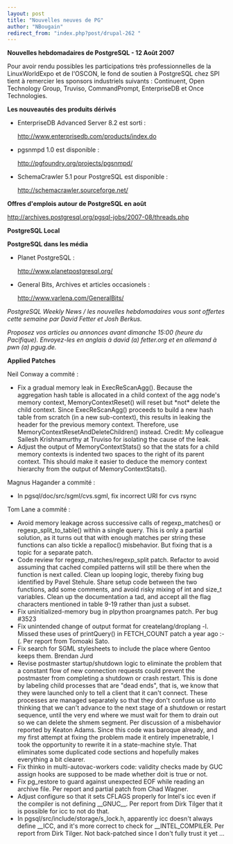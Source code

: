 ```yaml
---
layout: post
title: "Nouvelles neuves de PG"
author: "NBougain"
redirect_from: "index.php?post/drupal-262 "
---
```



<p><strong>Nouvelles hebdomadaires de PostgreSQL - 12 Août 2007</strong></p>

<p>Pour avoir rendu possibles les participations très professionnelles de la LinuxWorldExpo et de l'OSCON, le fond de soutien à PostgreSQL chez SPI tient à remercier les sponsors industriels suivants&nbsp;: Continuent, Open Technology Group, Truviso, CommandPrompt, EnterpriseDB et Once Technologies.</p>

<!--more-->


<strong>Les nouveautés des produits dérivés</strong>

<ul>

<li>EnterpriseDB Advanced Server 8.2 est sorti&nbsp;:

<a target="_blank" href="http://www.enterprisedb.com/products/index.do">http://www.enterprisedb.com/products/index.do</a></li>

<li>pgsnmpd 1.0 est disponible&nbsp;:

<a target="_blank" href="http://pgfoundry.org/projects/pgsnmpd/">http://pgfoundry.org/projects/pgsnmpd/</a></li>

<li>SchemaCrawler 5.1 pour PostgreSQL est disponible&nbsp;:

<a target="_blank" href="http://schemacrawler.sourceforge.net/">http://schemacrawler.sourceforge.net/</a></li>

</ul>

<!--break-->

<p><strong>Offres d'emplois autour de PostgreSQL en août</strong></p>

<p><a target="_blank" href="http://archives.postgresql.org/pgsql-jobs/2007-08/threads.php">http://archives.postgresql.org/pgsql-jobs/2007-08/threads.php</a></p>

<p><strong>PostgreSQL Local</strong></p>

<p><strong>PostgreSQL dans les média</strong></p>

<ul>

<li>Planet PostgreSQL&nbsp;:

<a target="_blank" href="http://www.planetpostgresql.org/">http://www.planetpostgresql.org/</a></li>

<li>General Bits, Archives et articles occasionels&nbsp;:

<a target="_blank" href="http://www.varlena.com/GeneralBits/">http://www.varlena.com/GeneralBits/</a></li>

</ul>

<p><em>PostgreSQL Weekly News / les nouvelles hebdomadaires vous sont offertes cette semaine par David Fetter et Josh Berkus.</em></p>

<p><em>Proposez vos articles ou annonces avant dimanche 15:00 (heure du Pacifique). Envoyez-les en anglais à david (a) fetter.org et en allemand à pwn (a) pgug.de.</em></p>

<p><strong>Applied Patches</strong></p>

<p>Neil Conway a commité&nbsp;:</p>

<ul>

<li>Fix a gradual memory leak in ExecReScanAgg(). Because the aggregation hash table is allocated in a child context of the agg node's memory context, MemoryContextReset() will reset but *not* delete the child context. Since ExecReScanAgg() proceeds to build a new hash table from scratch (in a new sub-context), this results in leaking the header for the previous memory context. Therefore, use MemoryContextResetAndDeleteChildren() instead. Credit: My colleague Sailesh Krishnamurthy at Truviso for isolating the cause of the leak.</li>

<li>Adjust the output of MemoryContextStats() so that the stats for a child memory contexts is indented two spaces to the right of its parent context. This should make it easier to deduce the memory context hierarchy from the output of MemoryContextStats().</li>

</ul>

<p>Magnus Hagander a commité&nbsp;:</p>

<ul>

<li>In pgsql/doc/src/sgml/cvs.sgml, fix incorrect URI for cvs rsync</li>

</ul>

<p>Tom Lane a commité&nbsp;:</p>

<ul>

<li>Avoid memory leakage across successive calls of regexp_matches() or regexp_split_to_table() within a single query. This is only a partial solution, as it turns out that with enough matches per string these functions can also tickle a repalloc() misbehavior. But fixing that is a topic for a separate patch.</li>

<li>Code review for regexp_matches/regexp_split patch. Refactor to avoid assuming that cached compiled patterns will still be there when the function is next called. Clean up looping logic, thereby fixing bug identified by Pavel Stehule. Share setup code between the two functions, add some comments, and avoid risky mixing of int and size_t variables. Clean up the documentation a tad, and accept all the flag characters mentioned in table 9-19 rather than just a subset.</li>

<li>Fix uninitialized-memory bug in plpython proargnames patch. Per bug #3523</li>

<li>Fix unintended change of output format for createlang/droplang -l. Missed these uses of printQuery() in FETCH_COUNT patch a year ago :-(. Per report from Tomoaki Sato.</li>

<li>Fix search for SGML stylesheets to include the place where Gentoo keeps them. Brendan Jurd</li>

<li>Revise postmaster startup/shutdown logic to eliminate the problem that a constant flow of new connection requests could prevent the postmaster from completing a shutdown or crash restart. This is done by labeling child processes that are "dead ends", that is, we know that they were launched only to tell a client that it can't connect. These processes are managed separately so that they don't confuse us into thinking that we can't advance to the next stage of a shutdown or restart sequence, until the very end where we must wait for them to drain out so we can delete the shmem segment. Per discussion of a misbehavior reported by Keaton Adams. Since this code was baroque already, and my first attempt at fixing the problem made it entirely impenetrable, I took the opportunity to rewrite it in a state-machine style. That eliminates some duplicated code sections and hopefully makes everything a bit clearer.</li>

<li>Fix thinko in multi-autovac-workers code: validity checks made by GUC assign hooks are supposed to be made whether doit is true or not.</li>

<li>Fix pg_restore to guard against unexpected EOF while reading an archive file. Per report and partial patch from Chad Wagner.</li>

<li>Adjust configure so that it sets CFLAGS properly for Intel's icc even if the compiler is not defining __GNUC__. Per report from Dirk Tilger that it is possible for icc to not do that.</li>

<li>In pgsql/src/include/storage/s_lock.h, apparently icc doesn't always define __ICC, and it's more correct to check for __INTEL_COMPILER. Per report from Dirk Tilger. Not back-patched since I don't fully trust it yet ...</li>

</ul>